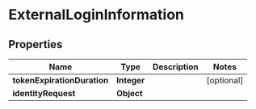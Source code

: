 

# ExternalLoginInformation


## Properties

| Name | Type | Description | Notes |
|------------ | ------------- | ------------- | -------------|
|**tokenExpirationDuration** | **Integer** |  |  [optional] |
|**identityRequest** | **Object** |  |  |




